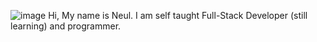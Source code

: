 ![image](https://user-images.githubusercontent.com/64253023/199010945-e6bed2ee-320f-463f-a61a-a1a99ef69ebc.png) 
Hi, My name is Neul.
I am self taught Full-Stack Developer (still learning) and programmer.


<!--
**neul-lw/neul-lw** is a ✨ _special_ ✨ repository because its `README.md` (this file) appears on your GitHub profile.

Here are some ideas to get you started:

- 🔭 I’m currently working on ...
- 🌱 I’m currently learning ...
- 👯 I’m looking to collaborate on ...
- 🤔 I’m looking for help with ...
- 💬 Ask me about ...
- 📫 How to reach me: ...
- 😄 Pronouns: ...
- ⚡ Fun fact: ...
-->
